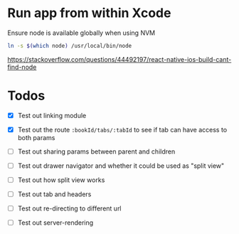 
# Run app from within Xcode

Ensure node is available globally when using NVM

```bash
ln -s $(which node) /usr/local/bin/node
```
https://stackoverflow.com/questions/44492197/react-native-ios-build-cant-find-node



# Todos

- [x] Test out linking module
- [x] Test out the route `:bookId/tabs/:tabId` to see if tab can have access to both params
- [ ] Test out sharing params between parent and children
- [ ] Test out drawer navigator and whether it could be used as "split view"
- [ ] Test out how split view works
- [ ] Test out tab and headers
- [ ] Test out re-directing to different url
- [ ] Test out server-rendering



